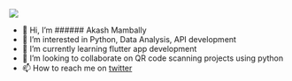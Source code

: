 
![](https://komarev.com/ghpvc/?username=akaspringfield&style=for-the-badge&color=brightgreencolor=green)

- 👋 Hi, I’m ###### Akash Mambally
- 👀 I’m interested in Python, Data Analysis, API development
- 🌱 I’m currently learning flutter app development
- 💞️ I’m looking to collaborate on QR code scanning projects using python
- 📫 How to reach me on [twitter](https://twitter.com/akash_tvm)

<!---
akaspringfield/akaspringfield is a ✨ special ✨ repository because its `README.md` (this file) appears on your GitHub profile.
You can click the Preview link to take a look at your changes.
--->
